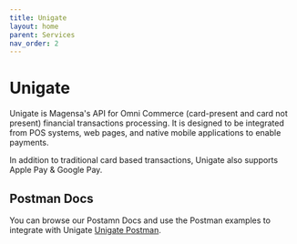 ```yaml
---
title: Unigate
layout: home
parent: Services
nav_order: 2
---
```




# Unigate
Unigate is Magensa's API for Omni Commerce (card-present and card not present) financial transactions processing. It is designed to be integrated from POS systems, web pages, and native mobile applications to enable payments.

In addition to traditional card based transactions, Unigate also supports Apple Pay & Google Pay.

## Postman Docs

You can browse our Postamn Docs and use the Postman examples to integrate with Unigate [Unigate Postman](https://documenter.getpostman.com/view/33729815/2sAXxWYTix).


